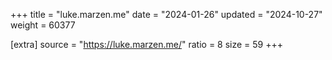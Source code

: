 +++
title = "luke.marzen.me"
date = "2024-01-26"
updated = "2024-10-27"
weight = 60377

[extra]
source = "https://luke.marzen.me/"
ratio = 8
size = 59
+++
